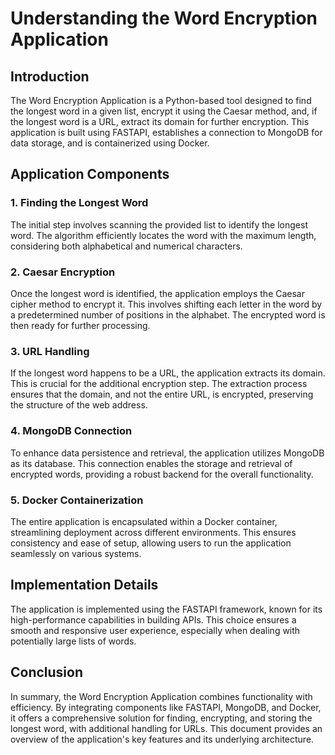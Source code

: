 # Understanding the Word Encryption Application

## Introduction

The Word Encryption Application is a Python-based tool designed to find the longest word in a given list, encrypt it using the Caesar method, and, if the longest word is a URL, extract its domain for further encryption. This application is built using FASTAPI, establishes a connection to MongoDB for data storage, and is containerized using Docker.

## Application Components

### 1. Finding the Longest Word

The initial step involves scanning the provided list to identify the longest word. The algorithm efficiently locates the word with the maximum length, considering both alphabetical and numerical characters.

### 2. Caesar Encryption

Once the longest word is identified, the application employs the Caesar cipher method to encrypt it. This involves shifting each letter in the word by a predetermined number of positions in the alphabet. The encrypted word is then ready for further processing.

### 3. URL Handling

If the longest word happens to be a URL, the application extracts its domain. This is crucial for the additional encryption step. The extraction process ensures that the domain, and not the entire URL, is encrypted, preserving the structure of the web address.

### 4. MongoDB Connection

To enhance data persistence and retrieval, the application utilizes MongoDB as its database. This connection enables the storage and retrieval of encrypted words, providing a robust backend for the overall functionality.

### 5. Docker Containerization

The entire application is encapsulated within a Docker container, streamlining deployment across different environments. This ensures consistency and ease of setup, allowing users to run the application seamlessly on various systems.

## Implementation Details

The application is implemented using the FASTAPI framework, known for its high-performance capabilities in building APIs. This choice ensures a smooth and responsive user experience, especially when dealing with potentially large lists of words.

## Conclusion

In summary, the Word Encryption Application combines functionality with efficiency. By integrating components like FASTAPI, MongoDB, and Docker, it offers a comprehensive solution for finding, encrypting, and storing the longest word, with additional handling for URLs. This document provides an overview of the application's key features and its underlying architecture.
